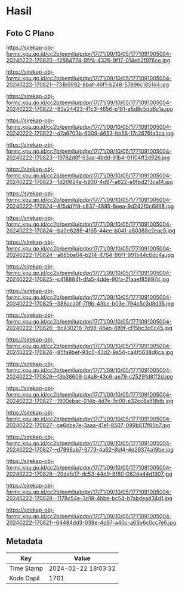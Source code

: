 # Hasil

## Foto C Plano

https://sirekap-obj-formc.kpu.go.id/cc2b/pemilu/pdpr/17/71/09/10/05/1771091005004-20240222-170820--f2864774-95f4-4326-9f17-014eb2f976ce.jpg

https://sirekap-obj-formc.kpu.go.id/cc2b/pemilu/pdpr/17/71/09/10/05/1771091005004-20240222-170821--731b5992-8baf-46f1-b248-57d96c1851d4.jpg

https://sirekap-obj-formc.kpu.go.id/cc2b/pemilu/pdpr/17/71/09/10/05/1771091005004-20240222-170822--83a24423-41c3-4656-b181-e6d8c5dd6c1a.jpg

https://sirekap-obj-formc.kpu.go.id/cc2b/pemilu/pdpr/17/71/09/10/05/1771091005004-20240222-170822--d7a6703b-6009-4653-bb58-17c2676fa3ca.jpg

https://sirekap-obj-formc.kpu.go.id/cc2b/pemilu/pdpr/17/71/09/10/05/1771091005004-20240222-170823--19782d8f-93aa-4bdd-91b4-91104ff2d926.jpg

https://sirekap-obj-formc.kpu.go.id/cc2b/pemilu/pdpr/17/71/09/10/05/1771091005004-20240222-170823--1d20624e-b930-4d97-a622-e9fbd213ca14.jpg

https://sirekap-obj-formc.kpu.go.id/cc2b/pemilu/pdpr/17/71/09/10/05/1771091005004-20240222-170824--815dd7f9-c837-4895-8eea-9d242f0c6868.jpg

https://sirekap-obj-formc.kpu.go.id/cc2b/pemilu/pdpr/17/71/09/10/05/1771091005004-20240222-170824--ba0e8288-4165-44ee-b041-a80388e2eac5.jpg

https://sirekap-obj-formc.kpu.go.id/cc2b/pemilu/pdpr/17/71/09/10/05/1771091005004-20240222-170824--a885be04-b214-4764-86f1-991544c6dc4a.jpg

https://sirekap-obj-formc.kpu.go.id/cc2b/pemilu/pdpr/17/71/09/10/05/1771091005004-20240222-170825--c4188841-dfa5-4dde-90fa-21aaef85897d.jpg

https://sirekap-obj-formc.kpu.go.id/cc2b/pemilu/pdpr/17/71/09/10/05/1771091005004-20240222-170825--386aca0f-7f9b-43be-b03e-794c5c3d8d35.jpg

https://sirekap-obj-formc.kpu.go.id/cc2b/pemilu/pdpr/17/71/09/10/05/1771091005004-20240222-170826--9c430218-7d98-46ab-889f-cf15bc3c0c45.jpg

https://sirekap-obj-formc.kpu.go.id/cc2b/pemilu/pdpr/17/71/09/10/05/1771091005004-20240222-170826--85fa9bef-93c0-43d2-9a54-ca4f5638d6ca.jpg

https://sirekap-obj-formc.kpu.go.id/cc2b/pemilu/pdpr/17/71/09/10/05/1771091005004-20240222-170826--f3b38609-b4a8-43c6-ae79-c25291d81f2d.jpg

https://sirekap-obj-formc.kpu.go.id/cc2b/pemilu/pdpr/17/71/09/10/05/1771091005004-20240222-170827--1900ebac-014b-4d7e-9c09-e32ec8a518db.jpg

https://sirekap-obj-formc.kpu.go.id/cc2b/pemilu/pdpr/17/71/09/10/05/1771091005004-20240222-170827--ce6dbe7e-3aaa-41e1-8507-099b617f85b7.jpg

https://sirekap-obj-formc.kpu.go.id/cc2b/pemilu/pdpr/17/71/09/10/05/1771091005004-20240222-170827--d7896ab7-3773-4a62-8bf4-4d29374a19be.jpg

https://sirekap-obj-formc.kpu.go.id/cc2b/pemilu/pdpr/17/71/09/10/05/1771091005004-20240222-170828--29dafe17-dc53-44d9-8f60-0624a44d1907.jpg

https://sirekap-obj-formc.kpu.go.id/cc2b/pemilu/pdpr/17/71/09/10/05/1771091005004-20240222-170828--1178c54e-3d18-4bbe-bc54-b7abdead34d1.jpg

https://sirekap-obj-formc.kpu.go.id/cc2b/pemilu/pdpr/17/71/09/10/05/1771091005004-20240222-170821--64484dd3-039e-4d97-a40c-a63b6c0cc7e6.jpg


## Metadata

| Key        | Value               |
| ---------- | ------------------- |
| Time Stamp | 2024-02-22 18:03:32 |
| Kode Dapil | 1701                |



